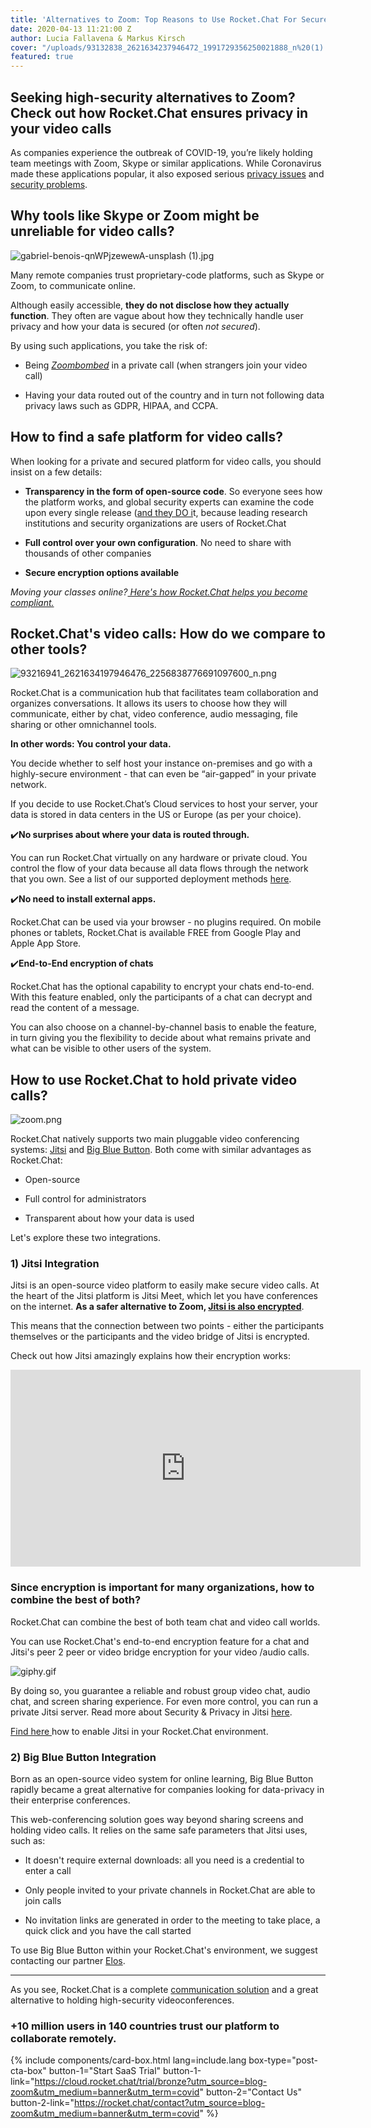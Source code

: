 ```yaml
---
title: 'Alternatives to Zoom: Top Reasons to Use Rocket.Chat For Secure Video Calls'
date: 2020-04-13 11:21:00 Z
author: Lucia Fallavena & Markus Kirsch
cover: "/uploads/93132838_2621634237946472_1991729356250021888_n%20(1).png"
featured: true
---
```


## Seeking high-security alternatives to Zoom? Check out how Rocket.Chat ensures privacy in your video calls

As companies experience the outbreak of COVID-19, you’re likely holding team meetings with Zoom, Skype or similar applications. While Coronavirus made these applications popular, it also exposed serious [privacy issues](https://www.nytimes.com/2020/03/30/technology/new-york-attorney-general-zoom-privacy.html?searchResultPosition=1) and [security problems](https://www.theverge.com/2020/4/5/21208636/zoom-ceo-yuan-security-privacy-concerns).

## Why tools like Skype or Zoom might be unreliable for video calls?

![gabriel-benois-qnWPjzewewA-unsplash (1).jpg](/uploads/gabriel-benois-qnWPjzewewA-unsplash%20(1).jpg)

Many remote companies trust proprietary-code platforms, such as Skype or Zoom, to communicate online.

Although easily accessible, **they do not disclose how they actually function**. They often are vague about how they technically handle user privacy and how your data is secured (or often *not secured*).

By using such applications, you take the risk of:

* Being *[Zoombombed](https://thenextweb.com/security/2020/04/06/nyc-classrooms-cancel-zoom-after-trolls-make-zoombombing-a-thing/)* in a private call (when strangers join your video call)

* Having your data routed out of the country and in turn not following data privacy laws such as GDPR, HIPAA, and CCPA.

## How to find a safe platform for video calls?

When looking for a private and secured platform for video calls, you should insist on a few details:

* **Transparency in the form of open-source code**. So everyone sees how the platform works, and global security experts can examine the code upon every single release ([and they DO i](https://www.theregister.co.uk/2016/11/18/hackers_modular_worm_builder_pwns_almost_all_popular_team_chat_apps/)t, because leading research institutions and security organizations are users of Rocket.Chat

* **Full control over your own configuration**. No need to share  with thousands of other companies

* **Secure encryption options available**

*Moving your classes online?[ Here's how Rocket.Chat helps you become compliant.](https://drive.google.com/open?id=1HelQI76vh9OQ8Jlv7hcSjJq-DqAEF_QS)*

## Rocket.Chat's video calls: How do we compare to other tools?

![93216941_2621634197946476_2256838776691097600_n.png](/uploads/93216941_2621634197946476_2256838776691097600_n.png)

Rocket.Chat is a communication hub that facilitates team collaboration and organizes conversations. It allows its users to choose how they will communicate, either by chat, video conference, audio messaging, file sharing or other omnichannel tools.

**In other words: You control your data.**

You decide whether to self host your instance on-premises and go with a highly-secure environment - that can even be “air-gapped” in your private network.

If you decide to use Rocket.Chat’s Cloud services to host your server, your data is stored in data centers in the US or Europe (as per your choice).

✔️**No surprises about where your data is routed through.**

You can run Rocket.Chat virtually on any hardware or private cloud. You control the flow of your data because all data flows through the network that you own.  See a list of our supported deployment methods [here](https://rocket.chat/docs/installation/paas-deployments/).

✔️**No need to install external apps.**

Rocket.Chat can be used via your browser - no plugins required. On mobile phones or tablets, Rocket.Chat is available FREE from Google Play and Apple App Store.

✔️**End-to-End encryption of chats**

Rocket.Chat has the optional capability to encrypt your chats end-to-end. With this feature enabled, only the participants of a chat can decrypt and read the content of a message.

You can also choose on a channel-by-channel basis to enable the feature, in turn giving you the flexibility to decide about what remains private and what can be visible to other users of the system.

## How to use Rocket.Chat to hold private video calls?

![zoom.png](/uploads/zoom.png)

Rocket.Chat natively supports two main pluggable video conferencing systems: [Jitsi](https://rocket.chat/docs/administrator-guides/setting-up-video-conferencing/) and [Big Blue Button](https://bigbluebutton.org/). Both come with similar advantages as Rocket.Chat:

* Open-source

* Full control for administrators

* Transparent about how your data is used

Let's explore these two integrations.

### 1) Jitsi Integration

Jitsi is an open-source video platform to easily make secure video calls. At the heart of the Jitsi platform is Jitsi Meet, which let you have conferences on the internet. **As a safer alternative to Zoom, [Jitsi is also encrypted](https://jitsi.org/news/e2ee/)**.

This means that the connection between two points - either the participants themselves or the participants and the video bridge of Jitsi is encrypted.

Check out how Jitsi amazingly explains how their encryption works:

<iframe width="560" height="315" src="https://www.youtube.com/embed/QNKemVNrCbI" style="margin: auto;" frameborder="0" allow="accelerometer; autoplay; encrypted-media; gyroscope; picture-in-picture" allowfullscreen></iframe>

### **Since encryption is important for many organizations, how to combine the best of both?**

Rocket.Chat can combine the best of both team chat and video call worlds.

You can use Rocket.Chat's end-to-end encryption feature for a chat and Jitsi's peer 2 peer or video bridge encryption for your video /audio calls.

![giphy.gif](/uploads/giphy.gif)

By doing so, you guarantee a reliable and robust group video chat, audio chat, and screen sharing experience. For even more control, you can run a private Jitsi server. Read more about Security & Privacy in Jitsi [here](https://jitsi.org/news/security/).

[Find here ](https://rocket.chat/docs/administrator-guides/setting-up-video-conferencing/)how to enable Jitsi in your Rocket.Chat environment.

### 2) Big Blue Button Integration

Born as an open-source video system for online learning, Big Blue Button rapidly became a great alternative for companies looking for data-privacy in their enterprise conferences.

This web-conferencing solution goes way beyond sharing screens and holding video calls. It relies on the same safe parameters that Jitsi uses, such as:

* It doesn't require external downloads: all you need is a credential to enter a call

* Only people invited to your private channels in Rocket.Chat are able to join calls

* No invitation links are generated in order to the meeting to take place, a quick click and you have the call started

To use Big Blue Button within your Rocket.Chat's environment, we suggest contacting our partner [Elos](https://elos.vc/site/en/).

---

As you see, Rocket.Chat is a complete [communication solution](https://rocket.chat/team-collab) and a great alternative to holding high-security videoconferences.

### \+10 million users in 140 countries trust our platform to collaborate remotely.

{% include components/card-box.html lang=include.lang box-type="post-cta-box" button-1="Start SaaS Trial" button-1-link="https://cloud.rocket.chat/trial/bronze?utm_source=blog-zoom&utm_medium=banner&utm_term=covid" button-2="Contact Us" button-2-link="https://rocket.chat/contact?utm_source=blog-zoom&utm_medium=banner&utm_term=covid" %}